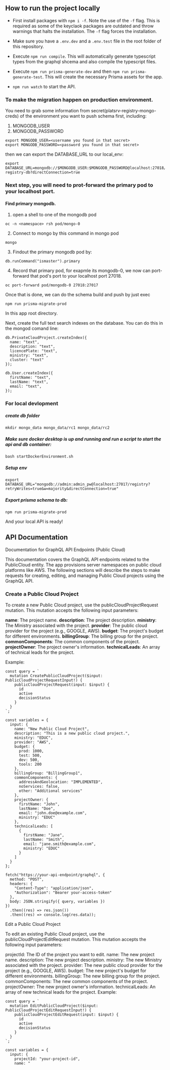 ## How to run the project locally

- First install packages with `npm i -f`. Note the use of the `-f` flag. This is required as some of the keyclaok packages are outdated and throw warnings that halts the installation. The `-f` flag forces the installation.

- Make sure you have a `.env.dev` and a `.env.test` file in the root folder of this repository.

- Execute `npm run compile`. This will automatically generate typescript types from the graphql shcema and also compile the typescript files.

- Execute `npm run prisma-generate-dev` and then `npm run prisma-generate-test`. This will create the necessary Prisma assets for the app.

- `npm run watch` to start the API.

### To make the migration happen on production environment.

You need to grab some information from secret(platsrv-registry-mongo-creds) of the environment you want to push schema first, including:

1. MONGODB_USER
2. MONGODB_PASSWORD

```
export MONGODB_USER=<username you found in that secret>
export MONGODB_PASSWORD=<password you found in that secret>
```

then we can export the DATABASE_URL to our local_env:

```
export DATABASE_URL=mongodb://$MONGODB_USER:$MONGODB_PASSWORD@localhost:27018/platsrv-registry-db?directConnection=true
```

### Next step, you will need to prot-forward the primary pod to your localhost port.

#### Find primary mongodb.

1. open a shell to one of the mongodb pod

```
oc -n <namespace> rsh pod/mongo-0
```

2. Connect to mongo by this command in mongo pod

```
mongo
```

3. Findout the primary mongodb pod by:

```
db.runCommand("ismaster").primary
```

4. Record that primary pod, for exapmle its mongodb-0, we now can port-forward that pod's port to your localhost port 27018.

```
oc port-forward pod/mongodb-0 27018:27017
```

Once that is done, we can do the schema build and push by just exec

```
npm run prisma-migrate-prod
```

In this app root directory.

Next, create the full text search indexes on the database. You can do this in the mongod comand line:

```
db.PrivateCloudProject.createIndex({
  name: "text",
  description: "text",
  licencePlate: "text",
  ministry: "text",
  cluster: "text"
});
```

```
db.User.createIndex({
  firstName: "text",
  lastName: "text",
  email: "text",
});
```

### For local devlopment

##### create db folder

```
mkdir mongo_data mongo_data/rc1 mongo_data/rc2
```

##### Make sure docker desktop is up and running and run a script to start the api and db container:

```
bash startDockerEnvironment.sh
```

##### Setup env

```
export DATABASE_URL="mongodb://admin:admin_pw@localhost:27017/registry?retryWrites=true&w=majority&directConnection=true"
```

##### Export prisma schema to db:

```
npm run prisma-migrate-prod
```

And your local API is ready!

## API Documentation

Documentation for GraphQL API Endpoints (Public Cloud)

This documentation covers the GraphQL API endpoints related to the PublicCloud entity. The app provisions server namespaces on public cloud platforms like AWS. The following sections will describe the steps to make requests for creating, editing, and managing Public Cloud projects using the GraphQL API.

### Create a Public Cloud Project

To create a new Public Cloud project, use the publicCloudProjectRequest mutation. This mutation accepts the following input parameters:

**name**: The project name.
**description**: The project description.
**ministry**: The Ministry associated with the project.
**provider**: The public cloud provider for the project (e.g., GOOGLE, AWS).
**budget**: The project's budget for different environments.
**billingGroup**: The billing group for the project.
**commonComponents**: The common components of the project.
**projectOwner**: The project owner's information.
**technicalLeads**: An array of technical leads for the project.

Example:

```
const query = `
  mutation CreatePublicCloudProject($input: PublicCloudProjectRequestInput!) {
    publicCloudProjectRequest(input: $input) {
      id
      active
      decisionStatus
    }
  }
`;

const variables = {
  input: {
    name: "New Public Cloud Project",
    description: "This is a new public cloud project.",
    ministry: "EDUC",
    provider: "AWS",
    budget: {
      prod: 1000,
      test: 500,
      dev: 500,
      tools: 200
    },
    billingGroup: "BillingGroup1",
    commonComponents: {
      addressAndGeolocation: "IMPLEMENTED",
      noServices: false,
      other: "Additional services"
    },
    projectOwner: {
      firstName: "John",
      lastName: "Doe",
      email: "john.doe@example.com",
      ministry: "EDUC"
    },
    technicalLeads: [
      {
        firstName: "Jane",
        lastName: "Smith",
        email: "jane.smith@example.com",
        ministry: "EDUC"
      }
    ]
  }
};

fetch("https://your-api-endpoint/graphql", {
  method: "POST",
  headers: {
    "Content-Type": "application/json",
    "Authorization": "Bearer your-access-token"
  },
  body: JSON.stringify({ query, variables })
})
  .then((res) => res.json())
  .then((res) => console.log(res.data));
```

Edit a Public Cloud Project

To edit an existing Public Cloud project, use the publicCloudProjectEditRequest mutation. This mutation accepts the following input parameters:

projectId: The ID of the project you want to edit.
name: The new project name.
description: The new project description.
ministry: The new Ministry associated with the project.
provider: The new public cloud provider for the project (e.g., GOOGLE, AWS).
budget: The new project's budget for different environments.
billingGroup: The new billing group for the project.
commonComponents: The new common components of the project.
projectOwner: The new project owner's information.
technicalLeads: An array of new technical leads for the project.
Example:

```
const query = `
  mutation EditPublicCloudProject($input: PublicCloudProjectEditRequestInput!) {
    publicCloudProjectEditRequest(input: $input) {
      id
      active
      decisionStatus
    }
  }
`;

const variables = {
  input: {
    projectId: "your-project-id",
    name: "
